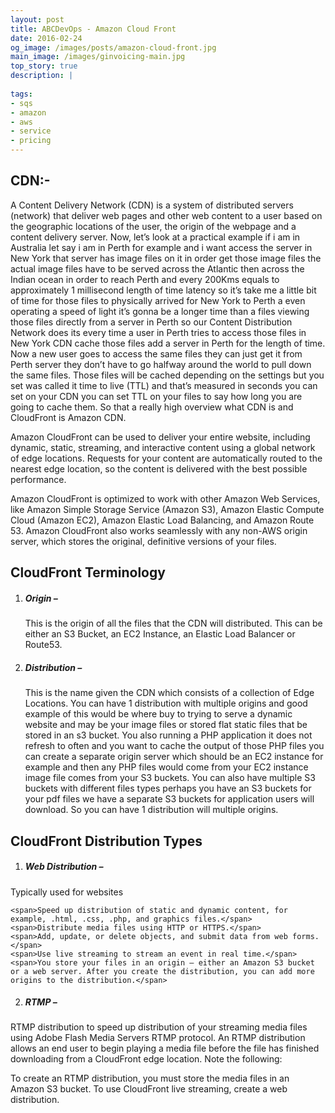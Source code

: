 ```yaml
---
layout: post
title: ABCDevOps - Amazon Cloud Front
date: 2016-02-24
og_image: /images/posts/amazon-cloud-front.jpg
main_image: /images/ginvoicing-main.jpg
top_story: true
description: |
  
tags:
- sqs
- amazon
- aws
- service
- pricing
---
```

## CDN:-

A Content Delivery Network (CDN) is a system of distributed servers (network) that deliver web pages and other web content to a user based on the geographic locations of the user, the origin of the webpage and a content delivery server. Now, let’s look at a practical example if i am in Australia let say i am in Perth for example and i want access the server in New York that server has image files on it in order get those image files the actual image files have to be served across the Atlantic then across the Indian ocean in order to reach Perth and every 200Kms equals to approximately 1 millisecond length of time latency so it’s take me a little bit of time for those files to physically arrived for New York to Perth a even operating a speed of light it’s gonna be a longer time than a files viewing those files directly from a server in Perth so our Content Distribution Network does its every time a user in Perth tries to access those files in New York CDN cache those files add a server in Perth for the length of time. Now a new user goes to access the same files they can just get it from Perth server they don’t have to go halfway around the world to pull down the same files. Those files will be cached depending on the settings but you set was called it time to live (TTL) and that’s measured in seconds you can set on your CDN you can set TTL on your files to say how long you are going to cache them. So that a really high overview what CDN is and CloudFront is Amazon CDN.

Amazon CloudFront can be used to deliver your entire website, including dynamic, static, streaming, and interactive content using a global network of edge locations. Requests for your content are automatically routed to the nearest edge location, so the content is delivered with the best possible performance.

Amazon CloudFront is optimized to work with other Amazon Web Services, like Amazon Simple Storage Service (Amazon S3), Amazon Elastic Compute Cloud (Amazon EC2), Amazon Elastic Load Balancing, and Amazon Route 53. Amazon CloudFront also works seamlessly with any non-AWS origin server, which stores the original, definitive versions of your files.

CloudFront Terminology
---
 1. ##### Origin –
    This is the origin of all the files that the CDN will distributed. This can be either an S3 Bucket, an EC2 Instance, an Elastic Load Balancer or Route53.
 2. ##### Distribution – 
    This is the name given the CDN which consists of a collection of Edge Locations. You can have 1 distribution with multiple origins and good example of this would be where buy to trying to serve a dynamic website and may be your image files or stored flat static files that be stored in an s3 bucket. You also running a PHP application it does not refresh to often and you want to cache the output of those PHP files you can create a separate origin server which should be an EC2 instance for example and then any PHP files would come from your EC2 instance image file comes from your S3 buckets. You can also have multiple S3 buckets with different files types perhaps you have an S3 buckets for your pdf files we have a separate S3 buckets for application users will download. So you can have 1 distribution will multiple origins.

CloudFront Distribution Types
---
1. ##### Web Distribution – 
  Typically used for websites

    <span>Speed up distribution of static and dynamic content, for example, .html, .css, .php, and graphics files.</span>
    <span>Distribute media files using HTTP or HTTPS.</span>
    <span>Add, update, or delete objects, and submit data from web forms.</span>
    <span>Use live streaming to stream an event in real time.</span>
    <span>You store your files in an origin — either an Amazon S3 bucket or a web server. After you create the distribution, you can add more origins to the distribution.</span>  
2. ##### RTMP – 
  RTMP distribution to speed up distribution of your streaming media files using Adobe Flash Media Servers RTMP protocol. An RTMP distribution allows an end user to begin playing a media file before the file has finished downloading from a CloudFront edge location. Note the following:

  <span>To create an RTMP distribution, you must store the media files in an Amazon S3 bucket.</span>
  <span>To use CloudFront live streaming, create a web distribution.</span>